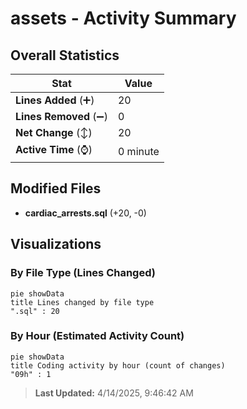 # assets - Activity Summary 

## Overall Statistics

| Stat                   | Value                                                             |
| ---------------------- | ----------------------------------------------------------------- |
| **Lines Added** (➕)   | 20                                          |
| **Lines Removed** (➖) | 0                                        |
| **Net Change** (↕)    | 20                |
| **Active Time** (⌚)   | 0 minute |


## Modified Files
- **cardiac_arrests.sql** (+20, -0)

## Visualizations

### By File Type (Lines Changed)

```mermaid
pie showData
title Lines changed by file type
".sql" : 20
```

### By Hour (Estimated Activity Count)

```mermaid
pie showData
title Coding activity by hour (count of changes)
"09h" : 1
```


> **Last Updated:** 4/14/2025, 9:46:42 AM
